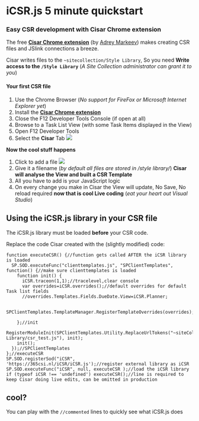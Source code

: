 # iCSR.js 5 minute quickstart

### Easy CSR development with Cisar Chrome extension

The free [**Cisar Chrome extension**](https://chrome.google.com/webstore/detail/cisar/nifbdojdggkboiifaklkamfpjcmgafpo?hl=en) (by [Adrey Markeev](http://sharepoint.stackexchange.com/users/1430/andrey-markeev)) makes creating CSR files and JSlink connections a breeze.

Cisar writes files to the ``~sitecollection/Style Library``, So you need **Write access to the ``/Style Library``** (*A Site Collection administrator can grant it to you*)

#### Your first CSR file

 1. Use the Chrome Browser (*No support for FireFox or Microsoft Internet Explorer yet*)
 2. Install the [**Cisar Chrome extension**](https://chrome.google.com/webstore/detail/cisar/nifbdojdggkboiifaklkamfpjcmgafpo?hl=en)
 3. Close the F12 Developer Tools Console (if open at all)
 4. Browse to a Task List View (with some Task Items displayed in the View)
 5. Open F12 Developer Tools
 6. Select the **Cisar** Tab
   ![](http://i.imgur.com/X13jT80.jpg)

**Now the cool stuff happens**

 1. Click to add a file
 ![](http://i.imgur.com/Q6mKvhB.jpg)
 2. Give it a filename (*by default all files are stored in /style library/*)
**Cisar will analyse the View and built a CSR Template**
 4. All you have to add is your JavaScript logic
 5. On every change you make in Cisar the View will update,
No Save, No reload required
**now that is cool Live coding** (*eat your heart out Visual Studio*)


## Using the iCSR.js library in your CSR file

The iCSR.js library must be loaded **before** your CSR code.

Replace the code Cisar created with the (slightly modified) code:

    function executeCSR() {//function gets called AFTER the iCSR library is loaded
      SP.SOD.executeFunc("clienttemplates.js", "SPClientTemplates", function() {//make sure clienttemplates is loaded
        function init() {
          iCSR.traceon(1,1);//tracelevel,clear console
          var overrides=iCSR.overrides();//default overrides for default Task list fields
          //overrides.Templates.Fields.DueDate.View=iCSR.Planner;

          SPClientTemplates.TemplateManager.RegisterTemplateOverrides(overrides);

        };//init
        RegisterModuleInit(SPClientTemplates.Utility.ReplaceUrlTokens("~siteCollection/Style Library/csr_test.js"), init);
        init();
      });//SPClientTemplates
    };//executeCSR
    SP.SOD.registerSod("iCSR", 'https://365csi.nl/iCSR/iCSR.js');//register external library as iCSR
    SP.SOD.executeFunc("iCSR", null, executeCSR );//load the iCSR library
    if (typeof iCSR !== 'undefined') executeCSR();//line is required to keep Cisar doing live edits, can be omitted in production

## cool?

You can play with the ``//commented`` lines to quickly see what iCSR.js does